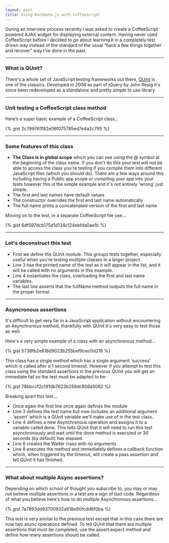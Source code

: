 ```yaml
---
layout: post
title: Using Backbone.js with CoffeeScript
---
```


During an interview process recently I was asked to create a CoffeeScript powered AJAX widget for displaying external content. Having never used CoffeeScript before I decided to go about learning it in a completely test driven way instead of the standard of the usual “hack a few things together and recover” way I’ve done in the past.

--- 

### What is QUnit?
There's a whole set of JavaScript testing frameworks out there, [QUnit](https://qunitjs.com/) is one of the classics. Developed in 2008 as part of jQuery by John Resig it's since been redeveloped as a standalone and pretty simple to use library.

--- 

### Unit testing a CoffeeScript class method
Here’s a super basic example of a CoffeeScript class...

{% gist 2c799761f82e06f075785ed7e4a2c795 %}

--- 

### Some features of this class
-   **The Class is in global scope** which you can see using the @ symbol at the beginning of the class name. If you don't do this your test will not be able to access the class you're testing if you compile them into different JavaScript files (which you should do). There are a few ways around this including having a Public app scope or compiling your app into your tests however this is the simple example and it's not entirely 'wrong' just simple.
-   The first and last names have default values
-   The constructor overrides the first and last name automatically
-   The full name prints a concatenated version of the first and last name

Moving on to the test, in a separate CoffeeScript file use...

{% gist 6df597dcb175d1d134c124ebfda0ae1b %}

--- 

### Let's deconstruct this test
-   First we define the QUnit module. This groups tests together, especially useful when you're testing multiple classes in a larger project.
-   Line 3 has the printed name of the test as it will appear in the list, and it will be called with no arguments in this example.
-   Line 4 instantiates the class, overloading the first and last name variables.
-   The last line asserts that the fullName method outputs the full name in the proper format.

--- 

### Asyncronous assertions
It's difficult to get very far in a JavaScript application without encountering an Asynchronous method, thankfully with QUnit it's very easy to test those as well.

Here's a very simple example of a class with an asynchronous method...

{% gist 5738fb2e618d9023b255bef9cec0d218 %}

This class has a single method which has a single argument 'success' which is called after a 1 second timeout. However if you attempt to test this class using the standard assertions in the previous QUnit you will get an immediate fail so the test must be adapted to be:

{% gist 78bbccf2c191db7623b259dc856a5082 %}

Breaking apart this test...

-   Once again the first line once again defines the module
-   Line 3 defines the test name but now includes an additional argument 'assert' which is a QUnit variable we'll make use of in the test class.
-   Line 4 defines a new Asynchronous operation and assigns it to a variable called done. This tells QUnit that it will need to run this test asynchronously and wait until the done method is executed or 30 seconds (by default) has elapsed.
-   Line 6 creates the Waiter class with no arguments
-   Line 8 executes the method and immediately defines a callback function which, when triggered by the timeout, will create a pass assertion and tell QUnit it has finished.

--- 

### What about multiple Async assertions?
Depending on which school of thought you subscribe to, you may or may not believe multiple assertions in a test are a sign of bad code. Regardless of what you believe here's how to do multiple Asynchronous assertions...

{% gist 7a7893dd93700932a818e80fcdd6f0ba %}

This test is very similar to the previous test except that in this case there are now two async operations defined. To tell QUnit that there are multiple assertions that must be completed, use the assert.expect method and define how many assertions should be called.
